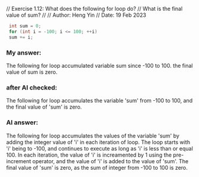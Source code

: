 // Exercise 1.12: What does the following for loop do?
// What is the final value of sum?
//
// Author: Heng Yin
// Date: 19 Feb 2023

```cpp
 int sum = 0;
 for (int i = -100; i <= 100; ++i)
 sum += i;
```

### My answer:

The following for loop accumulated variable sum since -100 to 100.
the final value of sum is zero.

### after AI checked:

The following for loop accumulates the variable 'sum' from -100 to 100,
and the final value of 'sum' is zero.

### AI answer:

The following for loop accumulates the values of the variable 'sum'
by adding the integer value of 'i' in each iteration of loop.
The loop starts with 'i' being to -100,
and continues to execute as long as 'i' is less than or equal 100.
In each iteration, the value of 'i' is increamented by 1 using the pre-increment operator,
and the value of 'i' is added to the value of 'sum'.
The final value of 'sum' is zero, as the sum of integer from -100 to 100 is zero.
